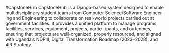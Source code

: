 #CapstoneHub
CapstoneHub is a Django-based system designed to enable multidisciplinary student teams from Computer Science/Software Engineer-ing and Engineering to collaborate on real-world projects carried out at government facilities.
It provides a unified platform to manage programs, facilities, services, equipment, projects, partic-
ipants, and outcomes, ensuring that projects are well-organized, properly resourced, and aligned
with Uganda’s NDPIII, Digital Transformation Roadmap (2023–2028), and 4IR Strategy
